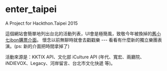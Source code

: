 # enter_taipei
A Project for Hackthon.Taipei 2015

這個網站會簡單地列出台北的活動列表，UI會是極簡風，致敬今年被換掉的[舊小七ibon購票介面](http://www.ghfff.org.tw/images/ibon/ticket_step7.jpg )。
懷念以前無聊時就會去戳戳樂 --- 看看有什麼新的獨立樂團表演。(ps: 新的介面把時間拿掉了)

活動來源是：KKTIX API、文化部 iCulture API (年代、寬宏、兩廳院、iNDIEVOX、Legacy、河岸留言、台北市文化快遞 等)。
